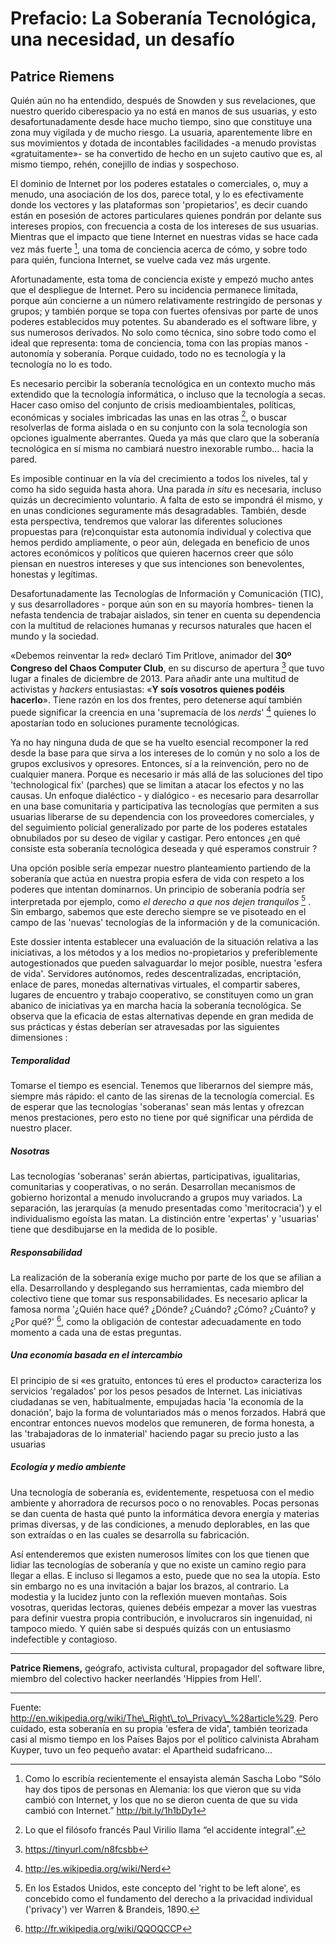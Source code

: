 # Prefacio: La Soberanía Tecnológica, una necesidad, un desafío

##  Patrice Riemens 

Quién aún no ha entendido, después de Snowden y sus revelaciones, que
nuestro querido ciberespacio ya no está en manos de sus usuarias, y esto
desafortunadamente desde hace mucho tiempo, sino que constituye una zona
muy vigilada y de mucho riesgo. La usuaria, aparentemente libre en sus
movimientos y dotada de incontables facilidades -a menudo provistas
«gratuitamente»- se ha convertido de hecho en un sujeto cautivo que es,
al mismo tiempo, rehén, conejillo de indias y sospechoso.

El dominio de Internet por los poderes estatales o comerciales, o, muy a
menudo, una asociación de los dos, parece total, y lo es efectivamente
donde los vectores y las plataformas son 'propietarios', es decir cuando
están en posesión de actores particulares quienes pondrán por delante
sus intereses propios, con frecuencia a costa de los intereses de sus
usuarias. Mientras que el impacto que tiene Internet en nuestras vidas
se hace cada vez más fuerte [^1], una toma de conciencia acerca de
cómo, y sobre todo para quién, funciona Internet, se vuelve cada vez más
urgente.

Afortunadamente, esta toma de conciencia existe y empezó mucho antes que
el despliegue de Internet. Pero su incidencia permanece limitada, porque
aún concierne a un número relativamente restringido de personas y
grupos; y también porque se topa con fuertes ofensivas por parte de unos
poderes establecidos muy potentes. Su abanderado es el software libre, y
sus numerosos derivados. No solo como técnica, sino sobre todo como el
ideal que representa: toma de conciencia, toma con las propias manos
-autonomía y soberanía. Porque cuidado, todo no es tecnología y la
tecnología no lo es todo.

Es necesario percibir la soberanía tecnológica en un contexto mucho más
extendido que la tecnología informática, o incluso que la tecnología a
secas. Hacer caso omiso del conjunto de crisis medioambientales,
políticas, económicas y sociales imbricadas las unas en las otras [^2],
o buscar resolverlas de forma aislada o en su conjunto con la sola
tecnología son opciones igualmente aberrantes. Queda ya más que claro
que la soberanía tecnológica en sí misma no cambiará nuestro inexorable
rumbo... hacia la pared.

Es imposible continuar en la vía del crecimiento a todos los niveles,
tal y como ha sido seguida hasta ahora. Una parada *in situ* es
necesaria, incluso quizás un decrecimiento voluntario. A falta de esto
se impondrá él mismo, y en unas condiciones seguramente más
desagradables. También, desde esta perspectiva, tendremos que valorar
las diferentes soluciones propuestas para (re)conquistar esta autonomía
individual y colectiva que hemos perdido ampliamente, o peor aún,
delegada en beneficio de unos actores económicos y políticos que quieren
hacernos creer que sólo piensan en nuestros intereses y que sus
intenciones son benevolentes, honestas y legítimas.

Desafortunadamente las Tecnologías de Información y Comunicación (TIC),
y sus desarrolladores - porque aún son en su mayoría hombres- tienen la
nefasta tendencia de trabajar aislados, sin tener en cuenta su
dependencia con la multitud de relaciones humanas y recursos naturales
que hacen el mundo y la sociedad.

«Debemos reinventar la red» declaró Tim Pritlove, animador del **30º
Congreso del Chaos Computer Club**, en su discurso de apertura [^3] que
tuvo lugar a finales de diciembre de 2013. Para añadir ante una multitud
de activistas y *hackers* entusiastas: «**Y soís vosotros quienes podéis
hacerlo**». Tiene razón en los dos frentes, pero detenerse aquí también
puede significar la creencia en una 'supremacía de los *nerds*' [^4]
quienes lo apostarían todo en soluciones puramente tecnológicas.

Ya no hay ninguna duda de que se ha vuelto esencial recomponer la red
desde la base para que sirva a los intereses de lo común y no solo a los
de grupos exclusivos y opresores. Entonces, sí a la reinvención, pero no
de cualquier manera. Porque es necesario ir más allá de las soluciones
del tipo 'technological fix' (parches) que se limitan a atacar los
efectos y no las causas. Un enfoque dialéctico - y dialógico - es
necesario para desarrollar en una base comunitaria y participativa las
tecnologías que permiten a sus usuarias liberarse de su dependencia con
los proveedores comerciales, y del seguimiento policial generalizado por
parte de los poderes estatales obnubilados por su deseo de vigilar y
castigar. Pero entonces ¿en qué consiste esta soberanía tecnológica
deseada y qué esperamos construir ?

Una opción posible sería empezar nuestro planteamiento partiendo de la
soberanía que actúa en nuestra propia esfera de vida con respeto a los
poderes que intentan dominarnos. Un principio de soberanía podría ser
interpretada por ejemplo, como *el derecho a que nos dejen tranquilos*
[^5] . Sin embargo, sabemos que este derecho siempre se ve pisoteado en
el campo de las 'nuevas' tecnologías de la información y de la
comunicación.

Este dossier intenta establecer una evaluación de la situación relativa
a las iniciativas, a los métodos y a los medios no-propietarios y
preferiblemente autogestionados que pueden salvaguardar lo mejor
posible, nuestra 'esfera de vida'. Servidores autónomos, redes
descentralizadas, encriptación, enlace de pares, monedas alternativas
virtuales, el compartir saberes, lugares de encuentro y trabajo
cooperativo, se constituyen como un gran abanico de iniciativas ya en
marcha hacia la soberanía tecnológica. Se observa que la eficacia de
estas alternativas depende en gran medida de sus prácticas y éstas
deberían ser atravesadas por las siguientes dimensiones :

##### Temporalidad 

Tomarse el tiempo es esencial. Tenemos que liberarnos del siempre más,
siempre más rápido: el canto de las sirenas de la tecnología comercial.
Es de esperar que las tecnologías 'soberanas' sean más lentas y ofrezcan
menos prestaciones, pero esto no tiene por qué significar una pérdida de
nuestro placer.

##### Nosotras 

Las tecnologías 'soberanas' serán abiertas, participativas,
igualitarias, comunitarias y cooperativas, o no serán. Desarrollan
mecanismos de gobierno horizontal a menudo involucrando a grupos muy
variados. La separación, las jerarquías (a menudo presentadas como
'meritocracia') y el individualismo egoísta las matan. La distinción
entre 'expertas' y 'usuarias' tiene que desdibujarse en la medida de lo
posible.

##### Responsabilidad 

La realización de la soberanía exige mucho por parte de los que se
afilian a ella. Desarrollando y desplegando sus herramientas, cada
miembro del colectivo tiene que tomar sus responsabilidades. Es
necesario aplicar la famosa norma '¿Quién hace qué? ¿Dónde? ¿Cuándo?
¿Cómo? ¿Cuánto? y ¿Por qué?' [^6], como la obligación de contestar
adecuadamente en todo momento a cada una de estas preguntas.

##### Una economía basada en el intercambio 

El principio de si «es gratuito, entonces tú eres el producto»
caracteriza los servicios 'regalados' por los pesos pesados de Internet.
Las iniciativas ciudadanas se ven, habitualmente, empujadas hacia 'la
economía de la donación', bajo la forma de voluntariados más o menos
forzados. Habrá que encontrar entonces nuevos modelos que remuneren, de
forma honesta, a las 'trabajadoras de lo inmaterial' haciendo pagar su
precio justo a las usuarias

##### Ecología y medio ambiente 

Una tecnología de soberanía es, evidentemente, respetuosa con el medio
ambiente y ahorradora de recursos poco o no renovables. Pocas personas
se dan cuenta de hasta qué punto la informática devora energía y
materias primas diversas, y de las condiciones, a menudo deplorables, en
las que son extraídas o en las cuales se desarrolla su fabricación.

Así entenderemos que existen numerosos límites con los que tienen que
lidiar las tecnologías de soberanía y que no existe un camino regio para
llegar a ellas. E incluso si llegamos a esto, puede que no sea la
utopía. Esto sin embargo no es una invitación a bajar los brazos, al
contrario. La modestia y la lucidez junto con la reflexión mueven
montañas. Sois vosotras, queridas lectoras, quienes debéis empezar a
mover las vuestras para definir vuestra propia contribución, e
involucraros sin ingenuidad, ni tampoco miedo. Y quién sabe si después
quizás con un entusiasmo indefectible y contagioso.

* * *

**Patrice Riemens,** geógrafo, activista cultural, propagador del
software libre, miembro del colectivo hacker neerlandés 'Hippies from
Hell'.

* * *

[^1]: Como lo escribía recientemente el ensayista alemán Sascha Lobo “Sólo hay dos tipos de personas en Alemania: los que vieron que su vida cambió con Internet, y los que no se dieron cuenta de que su vida cambió con Internet.” http://bit.ly/1h1bDy1

[^2]: Lo que el filósofo francés Paul Virilio llama “el accidente integral”.

[^3]: https://tinyurl.com/n8fcsbb

[^4]: http://es.wikipedia.org/wiki/Nerd

[^5]: En los Estados Unidos, este concepto del 'right to be left alone',
es concebido como el fundamento del derecho a la privacidad individual
('privacy') ver Warren & Brandeis, 1890.

Fuente:
http://en.wikipedia.org/wiki/The\_Right\_to\_Privacy\_%28article%29.
Pero cuidado, esta soberanía en su propia 'esfera de vida', también
teorizada casi al mismo tiempo en los Países Bajos por el político
calvinista Abraham Kuyper, tuvo un feo pequeño avatar: el Apartheid
sudafricano...

[^6]: http://fr.wikipedia.org/wiki/QQOQCCP
